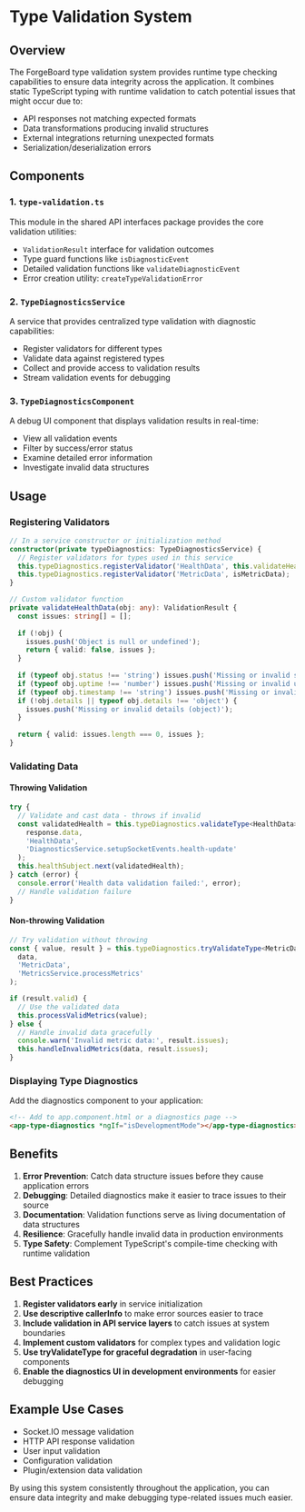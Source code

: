 # Type Validation System

## Overview

The ForgeBoard type validation system provides runtime type checking capabilities to ensure data integrity across the application. It combines static TypeScript typing with runtime validation to catch potential issues that might occur due to:

- API responses not matching expected formats
- Data transformations producing invalid structures
- External integrations returning unexpected formats
- Serialization/deserialization errors

## Components

### 1. `type-validation.ts` 

This module in the shared API interfaces package provides the core validation utilities:

- `ValidationResult` interface for validation outcomes
- Type guard functions like `isDiagnosticEvent`
- Detailed validation functions like `validateDiagnosticEvent` 
- Error creation utility: `createTypeValidationError`

### 2. `TypeDiagnosticsService`

A service that provides centralized type validation with diagnostic capabilities:

- Register validators for different types
- Validate data against registered types
- Collect and provide access to validation results
- Stream validation events for debugging

### 3. `TypeDiagnosticsComponent`

A debug UI component that displays validation results in real-time:

- View all validation events
- Filter by success/error status
- Examine detailed error information
- Investigate invalid data structures

## Usage

### Registering Validators

```typescript
// In a service constructor or initialization method
constructor(private typeDiagnostics: TypeDiagnosticsService) {
  // Register validators for types used in this service
  this.typeDiagnostics.registerValidator('HealthData', this.validateHealthData);
  this.typeDiagnostics.registerValidator('MetricData', isMetricData);
}

// Custom validator function
private validateHealthData(obj: any): ValidationResult {
  const issues: string[] = [];
  
  if (!obj) {
    issues.push('Object is null or undefined');
    return { valid: false, issues };
  }
  
  if (typeof obj.status !== 'string') issues.push('Missing or invalid status (string)');
  if (typeof obj.uptime !== 'number') issues.push('Missing or invalid uptime (number)');
  if (typeof obj.timestamp !== 'string') issues.push('Missing or invalid timestamp (string)');
  if (!obj.details || typeof obj.details !== 'object') {
    issues.push('Missing or invalid details (object)');
  }
  
  return { valid: issues.length === 0, issues };
}
```

### Validating Data

#### Throwing Validation

```typescript
try {
  // Validate and cast data - throws if invalid
  const validatedHealth = this.typeDiagnostics.validateType<HealthData>(
    response.data, 
    'HealthData', 
    'DiagnosticsService.setupSocketEvents.health-update'
  );
  this.healthSubject.next(validatedHealth);
} catch (error) {
  console.error('Health data validation failed:', error);
  // Handle validation failure
}
```

#### Non-throwing Validation

```typescript
// Try validation without throwing
const { value, result } = this.typeDiagnostics.tryValidateType<MetricData>(
  data,
  'MetricData',
  'MetricsService.processMetrics'
);

if (result.valid) {
  // Use the validated data
  this.processValidMetrics(value);
} else {
  // Handle invalid data gracefully
  console.warn('Invalid metric data:', result.issues);
  this.handleInvalidMetrics(data, result.issues);
}
```

### Displaying Type Diagnostics

Add the diagnostics component to your application:

```html
<!-- Add to app.component.html or a diagnostics page -->
<app-type-diagnostics *ngIf="isDevelopmentMode"></app-type-diagnostics>
```

## Benefits

1. **Error Prevention**: Catch data structure issues before they cause application errors
2. **Debugging**: Detailed diagnostics make it easier to trace issues to their source
3. **Documentation**: Validation functions serve as living documentation of data structures
4. **Resilience**: Gracefully handle invalid data in production environments
5. **Type Safety**: Complement TypeScript's compile-time checking with runtime validation

## Best Practices

1. **Register validators early** in service initialization
2. **Use descriptive callerInfo** to make error sources easier to trace
3. **Include validation in API service layers** to catch issues at system boundaries
4. **Implement custom validators** for complex types and validation logic
5. **Use tryValidateType for graceful degradation** in user-facing components
6. **Enable the diagnostics UI in development environments** for easier debugging

## Example Use Cases

- Socket.IO message validation
- HTTP API response validation
- User input validation
- Configuration validation
- Plugin/extension data validation

By using this system consistently throughout the application, you can ensure data integrity and make debugging type-related issues much easier.
